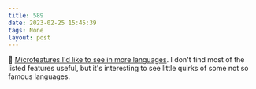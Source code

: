 ```yaml
---
title: 589
date: 2023-02-25 15:45:39
tags: None
layout: post
---
```


📝 [Microfeatures I'd like to see in more languages](https://buttondown.email/hillelwayne/archive/microfeatures-id-like-to-see-in-more-languages/). I don't find most of the listed features useful, but it's interesting to see little quirks of some not so famous languages.
